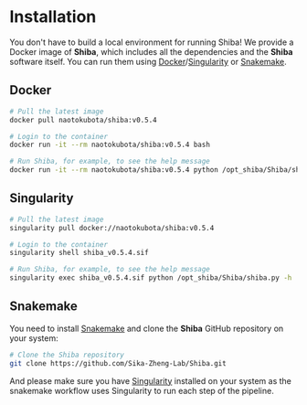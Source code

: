 # Installation

You don't have to build a local environment for running Shiba! We provide a Docker image of **Shiba**, which includes all the dependencies and the **Shiba** software itself. You can run them using [Docker](https://docs.docker.com/get-docker/)/[Singularity](https://sylabs.io/guides/3.7/user-guide/quick_start.html) or [Snakemake](https://snakemake.readthedocs.io/en/stable/).

## Docker

``` bash
# Pull the latest image
docker pull naotokubota/shiba:v0.5.4

# Login to the container
docker run -it --rm naotokubota/shiba:v0.5.4 bash

# Run Shiba, for example, to see the help message
docker run -it --rm naotokubota/shiba:v0.5.4 python /opt_shiba/Shiba/shiba.py -h
```

## Singularity

``` bash
# Pull the latest image
singularity pull docker://naotokubota/shiba:v0.5.4

# Login to the container
singularity shell shiba_v0.5.4.sif

# Run Shiba, for example, to see the help message
singularity exec shiba_v0.5.4.sif python /opt_shiba/Shiba/shiba.py -h
```

## Snakemake

You need to install [Snakemake](https://snakemake.readthedocs.io/en/stable/) and clone the **Shiba** GitHub repository on your system:

``` bash
# Clone the Shiba repository
git clone https://github.com/Sika-Zheng-Lab/Shiba.git
```

And please make sure you have [Singularity](https://sylabs.io/guides/3.7/user-guide/quick_start.html) installed on your system as the snakemake workflow uses Singularity to run each step of the pipeline.
